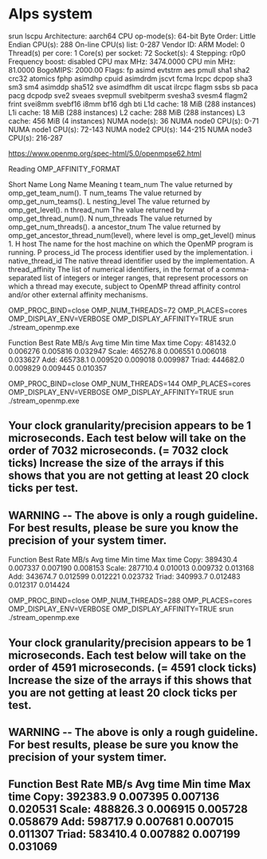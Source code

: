 # Alps system

srun lscpu
Architecture:                         aarch64
CPU op-mode(s):                       64-bit
Byte Order:                           Little Endian
CPU(s):                               288
On-line CPU(s) list:                  0-287
Vendor ID:                            ARM
Model:                                0
Thread(s) per core:                   1
Core(s) per socket:                   72
Socket(s):                            4
Stepping:                             r0p0
Frequency boost:                      disabled
CPU max MHz:                          3474.0000
CPU min MHz:                          81.0000
BogoMIPS:                             2000.00
Flags:                                fp asimd evtstrm aes pmull sha1 sha2 crc32 atomics fphp asimdhp cpuid asimdrdm jscvt fcma lrcpc dcpop sha3 sm3 sm4 asimddp sha512 sve asimdfhm dit uscat ilrcpc flagm ssbs sb paca pacg dcpodp sve2 sveaes svepmull svebitperm svesha3 svesm4 flagm2 frint svei8mm svebf16 i8mm bf16 dgh bti
L1d cache:                            18 MiB (288 instances)
L1i cache:                            18 MiB (288 instances)
L2 cache:                             288 MiB (288 instances)
L3 cache:                             456 MiB (4 instances)
NUMA node(s):                         36
NUMA node0 CPU(s):                    0-71
NUMA node1 CPU(s):                    72-143
NUMA node2 CPU(s):                    144-215
NUMA node3 CPU(s):                    216-287



https://www.openmp.org/spec-html/5.0/openmpse62.html


Reading OMP_AFFINITY_FORMAT


Short Name	Long Name	Meaning
t	team_num	The value returned by omp_get_team_num().
T	num_teams	The value returned by omp_get_num_teams().
L	nesting_level	The value returned by omp_get_level().
n	thread_num	The value returned by omp_get_thread_num().
N	num_threads	The value returned by omp_get_num_threads().
a	ancestor_tnum	The value returned by omp_get_ancestor_thread_num(level), where level is omp_get_level() minus 1.
H	host	The name for the host machine on which the OpenMP program is running.
P	process_id	The process identifier used by the implementation.
i	native_thread_id	The native thread identifier used by the implementation.
A	thread_affinity	The list of numerical identifiers, in the format of a comma-separated list of integers or integer ranges, that represent processors on which a thread may execute, subject to OpenMP thread affinity control and/or other external affinity mechanisms.


OMP_PROC_BIND=close OMP_NUM_THREADS=72 OMP_PLACES=cores OMP_DISPLAY_ENV=VERBOSE OMP_DISPLAY_AFFINITY=TRUE  srun ./stream_openmp.exe

Function    Best Rate MB/s  Avg time     Min time     Max time
Copy:          481432.0     0.006276     0.005816     0.032947
Scale:         465276.8     0.006551     0.006018     0.033627
Add:           465738.1     0.009520     0.009018     0.009987
Triad:         444682.0     0.009829     0.009445     0.010357

OMP_PROC_BIND=close OMP_NUM_THREADS=144 OMP_PLACES=cores OMP_DISPLAY_ENV=VERBOSE OMP_DISPLAY_AFFINITY=TRUE  srun ./stream_openmp.exe

Your clock granularity/precision appears to be 1 microseconds.
Each test below will take on the order of 7032 microseconds.
   (= 7032 clock ticks)
Increase the size of the arrays if this shows that
you are not getting at least 20 clock ticks per test.
-------------------------------------------------------------
WARNING -- The above is only a rough guideline.
For best results, please be sure you know the
precision of your system timer.
-------------------------------------------------------------
Function    Best Rate MB/s  Avg time     Min time     Max time
Copy:          389430.4     0.007337     0.007190     0.008153
Scale:         287710.4     0.010013     0.009732     0.013168
Add:           343674.7     0.012599     0.012221     0.023732
Triad:         340993.7     0.012483     0.012317     0.014424

OMP_PROC_BIND=close OMP_NUM_THREADS=288 OMP_PLACES=cores OMP_DISPLAY_ENV=VERBOSE OMP_DISPLAY_AFFINITY=TRUE  srun ./stream_openmp.exe

Your clock granularity/precision appears to be 1 microseconds.
Each test below will take on the order of 4591 microseconds.
   (= 4591 clock ticks)
Increase the size of the arrays if this shows that
you are not getting at least 20 clock ticks per test.
-------------------------------------------------------------
WARNING -- The above is only a rough guideline.
For best results, please be sure you know the
precision of your system timer.
-------------------------------------------------------------
Function    Best Rate MB/s  Avg time     Min time     Max time
Copy:          392383.9     0.007395     0.007136     0.020531
Scale:         488826.3     0.006915     0.005728     0.058679
Add:           598717.9     0.007681     0.007015     0.011307
Triad:         583410.4     0.007882     0.007199     0.031069
-------------------------------------------------------------